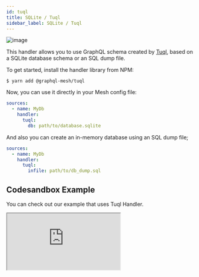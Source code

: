 ```yaml
---
id: tuql
title: SQLite / Tuql
sidebar_label: SQLite / Tuql
---
```

![image](https://user-images.githubusercontent.com/20847995/79220131-228d5480-7e5c-11ea-8faa-63083653573b.png)

This handler allows you to use GraphQL schema created by [Tuql](https://github.com/bradleyboy/tuql), based on a SQLite database schema or an SQL dump file.

To get started, install the handler library from NPM:

```
$ yarn add @graphql-mesh/tuql
```

Now, you can use it directly in your Mesh config file:

```yml
sources:
  - name: MyDb
    handler:
      tuql:
        db: path/to/database.sqlite
```

And also you can create an in-memory database using an SQL dump file;

```yml
sources:
  - name: MyDb
    handler:
      tuql:
        infile: path/to/db_dump.sql
```

## Codesandbox Example

You can check out our example that uses Tuql Handler.

<iframe
     src="https://codesandbox.io/embed/github/Urigo/graphql-mesh/tree/master/examples/sqlite-chinook?fontsize=14&hidenavigation=1&theme=dark&module=%2F.meshrc.yml"
     style={{width:"100%", height:"500px", border:"0", borderRadius: "4px", overflow:"hidden"}}
     title="chinook-example"
     allow="geolocation; microphone; camera; midi; vr; accelerometer; gyroscope; payment; ambient-light-sensor; encrypted-media; usb"
     sandbox="allow-modals allow-forms allow-popups allow-scripts allow-same-origin"/>

## Config API Reference

{@import ../generated-markdown/TuqlHandler.generated.md}

